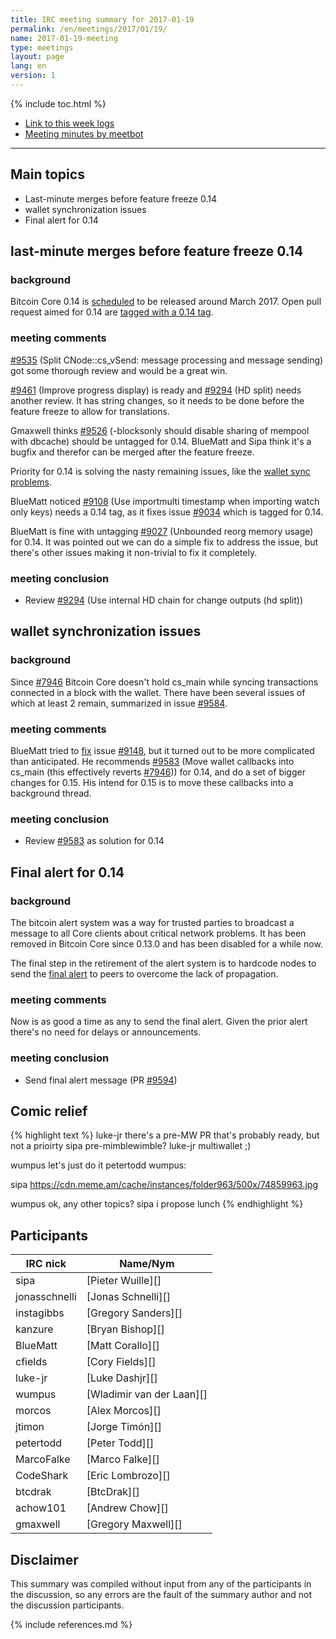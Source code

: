 ```yaml
---
title: IRC meeting summary for 2017-01-19
permalink: /en/meetings/2017/01/19/
name: 2017-01-19-meeting
type: meetings
layout: page
lang: en
version: 1
---
```

{% include toc.html %}
 
- [Link to this week logs](https://botbot.me/freenode/bitcoin-core-dev/2017-01-19/?msg=79637992&page=2)
- [Meeting minutes by meetbot](http://www.erisian.com.au/meetbot/bitcoin-core-dev/2017/bitcoin-core-dev.2017-01-19-19.00.html)
 
---

## Main topics

- Last-minute merges before feature freeze 0.14
- wallet synchronization issues
- Final alert for 0.14

## last-minute merges before feature freeze 0.14

### background

Bitcoin Core 0.14 is [scheduled][#8719] to be released around March 2017. Open pull request aimed for 0.14 are [tagged with a 0.14 tag](https://github.com/bitcoin/bitcoin/pulls?q=is%3Aopen+is%3Apr+milestone%3A0.14.0).

### meeting comments

[#9535][] (Split CNode::cs_vSend: message processing and message sending) got some thorough review and would be a great win.

[#9461][] (Improve progress display) is ready and [#9294][] (HD split) needs another review. It has string changes, so it needs to be done before the feature freeze to allow for translations.

Gmaxwell thinks [#9526][] (-blocksonly should disable sharing of mempool with dbcache) should be untagged for 0.14. BlueMatt and Sipa think it's a bugfix and therefor can be merged after the feature freeze.

Priority for 0.14 is solving the nasty remaining issues, like the [wallet sync problems][#9584].

BlueMatt noticed [#9108][] (Use importmulti timestamp when importing watch only keys) needs a 0.14 tag, as it fixes issue [#9034][] which is tagged for 0.14.

BlueMatt is fine with untagging [#9027][] (Unbounded reorg memory usage) for 0.14. It was pointed out we can do a simple fix to address the issue, but there's other issues making it non-trivial to fix it completely.

### meeting conclusion

- Review [#9294][] (Use internal HD chain for change outputs (hd split))

## wallet synchronization issues

### background

Since [#7946][] Bitcoin Core doesn't hold cs_main while syncing transactions connected in a block with the wallet. There have been several issues of which at least 2 remain, summarized in issue [#9584][].

### meeting comments

BlueMatt tried to [fix][#9570] issue [#9148][], but it turned out to be more complicated than anticipated. He recommends [#9583][] (Move wallet callbacks into cs_main (this effectively reverts [#7946][])) for 0.14, and do a set of bigger changes for 0.15. His intend for 0.15 is to move these callbacks into a background thread.

### meeting conclusion

- Review [#9583][] as solution for 0.14

## Final alert for 0.14

### background

The bitcoin alert system was a way for trusted parties to broadcast a message to all Core clients about critical network problems. It has been removed in Bitcoin Core since 0.13.0 and has been disabled for a while now.

The final step in the retirement of the alert system is to hardcode nodes to send the [final alert](https://bitcoin.org/en/alert/2016-11-01-alert-retirement) to peers to overcome the lack of propagation.

### meeting comments

Now is as good a time as any to send the final alert. Given the prior alert there's no need for delays or announcements.

### meeting conclusion

- Send final alert message (PR [#9594][])

## Comic relief

{% highlight text %}
luke-jr         there's a pre-MW PR that's probably ready, but not a prioirty
sipa            pre-mimblewimble?
luke-jr         multiwallet ;)

wumpus          let's just do it
petertodd       wumpus: <insert meme here>

sipa            https://cdn.meme.am/cache/instances/folder963/500x/74859963.jpg

wumpus          ok, any other topics?
sipa            i propose lunch
{% endhighlight %}

## Participants
 
| IRC nick        | Name/Nym                  |
|-----------------|---------------------------|
| sipa            | [Pieter Wuille][]         |
| jonasschnelli   | [Jonas Schnelli][]        |
| instagibbs      | [Gregory Sanders][]       |
| kanzure         | [Bryan Bishop][]          |
| BlueMatt        | [Matt Corallo][]          |
| cfields         | [Cory Fields][]           |
| luke-jr         | [Luke Dashjr][]           |
| wumpus          | [Wladimir van der Laan][] |
| morcos          | [Alex Morcos][]           |
| jtimon          | [Jorge Timón][]           |
| petertodd       | [Peter Todd][]            |
| MarcoFalke      | [Marco Falke][]           |
| CodeShark       | [Eric Lombrozo][]         |
| btcdrak         | [BtcDrak][]               |
| achow101        | [Andrew Chow][]           |
| gmaxwell        | [Gregory Maxwell][]       |

## Disclaimer
 
This summary was compiled without input from any of the participants in the discussion, so any errors are the fault of the summary author and not the discussion participants.

[#9526]: https://github.com/bitcoin/bitcoin/pull/9526
[#7946]: https://github.com/bitcoin/bitcoin/pull/7946
[#9570]: https://github.com/bitcoin/bitcoin/pull/9570
[#9583]: https://github.com/bitcoin/bitcoin/pull/9583
[#9594]: https://github.com/bitcoin/bitcoin/pull/9594
[#9108]: https://github.com/bitcoin/bitcoin/pull/9108
[#9027]: https://github.com/bitcoin/bitcoin/pull/9027
[#9294]: https://github.com/bitcoin/bitcoin/pull/9294
[#9461]: https://github.com/bitcoin/bitcoin/pull/9461
[#9535]: https://github.com/bitcoin/bitcoin/pull/9535
[#9584]: https://github.com/bitcoin/bitcoin/issues/9584
[#8719]: https://github.com/bitcoin/bitcoin/issues/8719
[#9148]: https://github.com/bitcoin/bitcoin/issues/9148
[#9034]: https://github.com/bitcoin/bitcoin/issues/9034
{% include references.md %}

